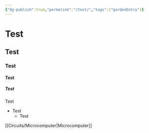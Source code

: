 ```yaml
---
{"dg-publish":true,"permalink":"/test/","tags":["gardenEntry"]}
---
```


# Test
## Test
### Test
#### Test
##### Test
Test
- Test
	- Test

[[Circuits/Microcomputer\|Microcomputer]]
